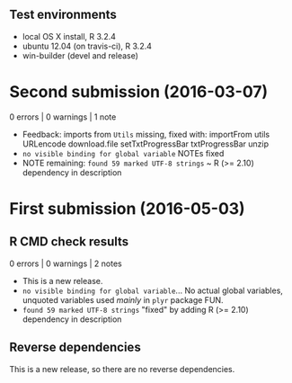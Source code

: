 ## Test environments
* local OS X install, R 3.2.4
* ubuntu 12.04 (on travis-ci), R 3.2.4
* win-builder (devel and release)

# Second submission (2016-03-07)

0 errors | 0 warnings | 1 note

* Feedback: imports from `Utils` missing, fixed with: importFrom utils URLencode download.file setTxtProgressBar txtProgressBar unzip
* `no visible binding for global variable` NOTEs fixed
* NOTE remaining: `found 59 marked UTF-8 strings` ~ R (>= 2.10) dependency in description

# First submission (2016-05-03)

## R CMD check results

0 errors | 0 warnings | 2 notes

* This is a new release.
* `no visible binding for global variable`... No actual global variables, unquoted variables used *mainly* in `plyr` package FUN. 
* `found 59 marked UTF-8 strings` "fixed" by adding R (>= 2.10) dependency in description

## Reverse dependencies

This is a new release, so there are no reverse dependencies.


